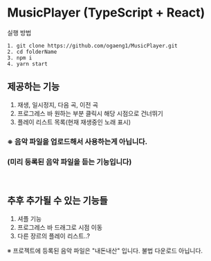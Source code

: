 # MusicPlayer (TypeScript + React)

실행 방법

```
1. git clone https://github.com/ogaeng1/MusicPlayer.git
2. cd folderName
3. npm i
4. yarn start
```

## 제공하는 기능

1. 재생, 일시정지, 다음 곡, 이전 곡
2. 프로그레스 바 원하는 부분 클릭시 해당 시점으로 건너뛰기
3. 플레이 리스트 목록(현재 재생중인 노래 표시)

### ※ 음악 파일을 업로드해서 사용하는게 아닙니다.

### (미리 등록된 음악 파일을 듣는 기능입니다)

<br />

## 추후 추가될 수 있는 기능들

1. 셔플 기능
2. 프로그레스 바 드래그로 시점 이동
3. 다른 장르의 플레이 리스트..?

※ 프로젝트에 등록된 음악 파일은 "내돈내산" 입니다. 불법 다운로드 아닙니다.
